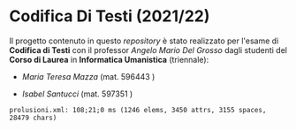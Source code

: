 # Codifica Di Testi (2021/22)
Il progetto contenuto in questo <i>repository</i> è stato realizzato per l'esame di <b>Codifica di Testi</b> con il professor <i>Angelo Mario Del Grosso</i> dagli studenti del <b>Corso di Laurea</b> in <b>Informatica Umanistica</b> (triennale):

- <i>Maria Teresa Mazza</i> (mat. 596443 )

- <i>Isabel Santucci</i> (mat. 597351 ) 

```
prolusioni.xml: 108;21;0 ms (1246 elems, 3450 attrs, 3155 spaces, 28479 chars)
```



